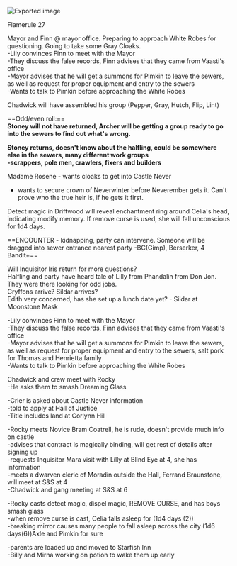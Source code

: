 ![Exported image](Exported%20image%2020240725171506-0.octet-stream)
     
Flamerule 27
 
Mayor and Finn @ mayor office. Preparing to approach White Robes for questioning. Going to take some Gray Cloaks.  
-Lily convinces Finn to meet with the Mayor  
-They discuss the false records, Finn advises that they came from Vaasti's office  
-Mayor advises that he will get a summons for Pimkin to leave the sewers, as well as request for proper equipment and entry to the sewers  
-Wants to talk to Pimkin before approaching the White Robes
 
Chadwick will have assembled his group (Pepper, Gray, Hutch, Flip, Lint)
 
==Odd/even roll:==  
**Stoney will not have returned, Archer will be getting a group ready to go into the sewers to find out what's wrong.**
 
**Stoney returns, doesn't know about the halfling, could be somewhere else in the sewers, many different work groups**  
**-scrappers, pole men, crawlers, fixers and builders**
 
Madame Rosene - wants cloaks to get into Castle Never  
- wants to secure crown of Neverwinter before Neverember gets it. Can't prove who the true heir is, if he gets it first.
 
Detect magic in Driftwood will reveal enchantment ring around Celia's head, indicating modify memory. If remove curse is used, she will fall unconscious for 1d4 days.
 
==ENCOUNTER - kidnapping, party can intervene. Someone will be dragged into sewer entrance nearest party -BC(Gimp), Berserker, 4 Bandit+==
 
Will Inquisitor Iris return for more questions?  
Halfling and party have heard tale of Lilly from Phandalin from Don Jon. They were there looking for odd jobs.  
Gryffons arrive? Sildar arrives?  
Edith very concerned, has she set up a lunch date yet? - Sildar at Moonstone Mask
 
-Lily convinces Finn to meet with the Mayor  
-They discuss the false records, Finn advises that they came from Vaasti's office  
-Mayor advises that he will get a summons for Pimkin to leave the sewers, as well as request for proper equipment and entry to the sewers, salt pork for Thomas and Henrietta family  
-Wants to talk to Pimkin before approaching the White Robes
 
Chadwick and crew meet with Rocky  
-He asks them to smash Dreaming Glass
 
-Crier is asked about Castle Never information  
-told to apply at Hall of Justice  
-Title includes land at Corlynn Hill
 
-Rocky meets Novice Bram Coatrell, he is rude, doesn't provide much info on castle  
-advises that contract is magically binding, will get rest of details after signing up  
-requests Inquisitor Mara visit with Lilly at Blind Eye at 4, she has information  
-meets a dwarven cleric of Moradin outside the Hall, Ferrand Braunstone, will meet at S&S at 4  
-Chadwick and gang meeting at S&S at 6
 
-Rocky casts detect magic, dispel magic, REMOVE CURSE, and has boys smash glass  
-when remove curse is cast, Celia falls asleep for (1d4 days (2))  
-breaking mirror causes many people to fall asleep across the city (1d6 days(6))Axle and Pimkin for sure
 
-parents are loaded up and moved to Starfish Inn  
-Billy and Mirna working on potion to wake them up early